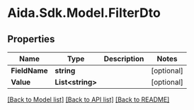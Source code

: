 # Aida.Sdk.Model.FilterDto

## Properties

Name | Type | Description | Notes
------------ | ------------- | ------------- | -------------
**FieldName** | **string** |  | [optional] 
**Value** | **List&lt;string&gt;** |  | [optional] 

[[Back to Model list]](../README.md#documentation-for-models) [[Back to API list]](../README.md#documentation-for-api-endpoints) [[Back to README]](../README.md)


